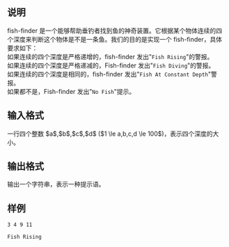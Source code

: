 <h2>说明</h2>
fish-finder 是一个能够帮助垂钓者找到鱼的神奇装置。它根据某个物体连续的四个深度来判断这个物体是不是一条鱼。我们的目的是实现一个 fish-finder，具体要求如下：<br />
如果连续的四个深度是严格递增的，fish-finder 发出"<code>Fish Rising</code>"的警报。<br />
如果连续的四个深度是严格递减的，Fish-finder 发出"<code>Fish Diving</code>"的警报。<br />
如果连续的四个深度是相同的，fish-finder 发出"<code>Fish At Constant Depth</code>"警报。<br />
如果都不是，Fish-finder 发出"<code>No Fish</code>"提示。
<h2>输入格式</h2>
一行四个整数 $a$,$b$,$c$,$d$ ($1 \le a,b,c,d \le 100$)，表示四个深度的大小。
<h2>输出格式</h2>
输出一个字符串，表示一种提示语。
<h2>样例</h2>
<pre><code class="language-input1">3 4 9 11</code></pre><pre><code class="language-output1">Fish Rising</code></pre>
